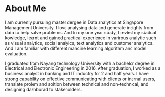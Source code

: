 # About Me
I am currenly pursuing master dergee in Data analytics at Singapore Management University. I love analysing data and generate insights from data to help solve problems. And in my one year study, I revied my statical kowledge, learnt and gained practical experience in varirous analytic such as visual analytics, social analyics, text analytics and  customer analytics. And I am familiar with different mahcine learning algorithm and model evaluation. 

I graduated from Nayang technology University with a bachelor degree in Electrical and Electronic Engineering in 2016. After graduation, I worked as a business analyst in banking and IT inductry for 2 and half years. I have strong capability on effective communicating with clients or inernal users, translate prolem and soltion between technical and non-technical, and designing dashborad to stakeholders.

